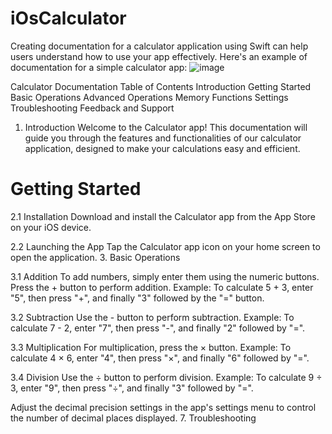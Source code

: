 # iOsCalculator

Creating documentation for a calculator application using Swift can help users understand how to use your app effectively. Here's an example of documentation for a simple calculator app:
![image](https://github.com/Johnpepsi/iOsCalculator/assets/112512965/3a00fc39-d06c-464f-918d-e1761da3098f)

Calculator Documentation
Table of Contents
Introduction
Getting Started
Basic Operations
Advanced Operations
Memory Functions
Settings
Troubleshooting
Feedback and Support
1. Introduction
Welcome to the Calculator app! This documentation will guide you through the features and functionalities of our calculator application, designed to make your calculations easy and efficient.

# Getting Started
2.1 Installation
Download and install the Calculator app from the App Store on your iOS device.

2.2 Launching the App
Tap the Calculator app icon on your home screen to open the application.
3. Basic Operations

3.1 Addition
To add numbers, simply enter them using the numeric buttons.
Press the + button to perform addition.
Example: To calculate 5 + 3, enter "5", then press "+", and finally "3" followed by the "=" button.

3.2 Subtraction
Use the - button to perform subtraction.
Example: To calculate 7 - 2, enter "7", then press "-", and finally "2" followed by "=".

3.3 Multiplication
For multiplication, press the × button.
Example: To calculate 4 × 6, enter "4", then press "×", and finally "6" followed by "=".

3.4 Division
Use the ÷ button to perform division.
Example: To calculate 9 ÷ 3, enter "9", then press "÷", and finally "3" followed by "=".

Adjust the decimal precision settings in the app's settings menu to control the number of decimal places displayed.
7. Troubleshooting
